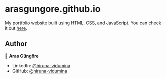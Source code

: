 # arasgungore.github.io

My portfolio website built using HTML, CSS, and JavaScript. You can check it out [here](https://hiruna-vidumina.github.io).




## Author

👤 **Aras Güngöre**

* LinkedIn: [@hiruna-vidumina](https://www.linkedin.com/in/hiruna-vidumina)
* GitHub: [@hiruna-vidumina](https://github.com/hiruna-vidumina)

